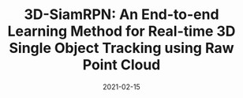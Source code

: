 ---
title: "3D-SiamRPN: An End-to-end Learning Method for Real-time 3D Single Object Tracking using Raw Point Cloud"
gallery:
  - url: /images/3dsiamrpn.png
    image_path: /images/3dsiamrpn.png
    alt: "Overall Network"
    title: "Overall Network"
# excerpt: "<img src='/images/3dsiamrpn.png' alt=''>"
excerpt: 'Zheng Fang; Sifan Zhou; **Yubo Cui**; Sebastian Scherer.'
collection: publications
permalink: /publication/3d_siamrpn
date: 2021-02-15
venue: 'IEEE Sensors Journal'
paperurl: '/files/3D-SiamRPN.pdf'
link: 'https://ieeexplore.ieee.org/document/9235506'
citation: 'Z. Fang, S. Zhou, Y. Cui and S. Scherer. 3D-SiamRPN: An End-to-End Learning Method for Real-Time 3D Single Object Tracking Using Raw Point Cloud. in IEEE Sensors Journal, vol. 21, no. 4, pp. 4995-5011, 15 Feb.15, 2021, doi: 10.1109/JSEN.2020.3033034.'
---